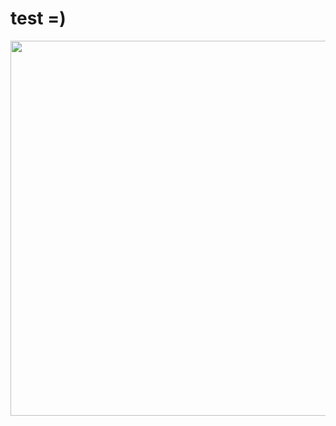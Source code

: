 # test =)
<img src="https://cs.pikabu.ru/post_img/2013/10/04/10/1380900261_1093498908.jpg" width="600px">

